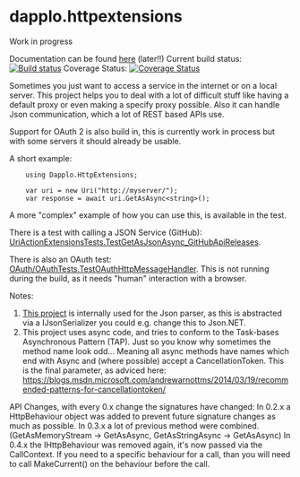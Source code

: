 dapplo.httpextensions
=====================
Work in progress

Documentation can be found [here](http://www.dapplo.net/blocks/Dapplo.HttpExtensions.html) (later!!)
Current build status: [![Build status](https://ci.appveyor.com/api/projects/status/y4n7u63336vhuy46?svg=true)](https://ci.appveyor.com/project/dapplo/dapplo-httpextensions)
Coverage Status: [![Coverage Status](https://coveralls.io/repos/github/dapplo/Dapplo.HttpExtensions/badge.svg?branch=master)](https://coveralls.io/github/dapplo/Dapplo.HttpExtensions?branch=master)

Sometimes you just want to access a service in the internet or on a local server.
This project helps you to deal with a lot of difficult stuff like having a default proxy or even making a specify proxy possible.
Also it can handle Json communication, which a lot of REST based APIs use.

Support for OAuth 2 is also build in, this is currently work in process but with some servers it should already be usable.

A short example:
```
	using Dapplo.HttpExtensions;

	var uri = new Uri("http://myserver/");
	var response = await uri.GetAsAsync<string>();
```

A more "complex" example of how you can use this, is available in the test. 

There is a test with calling a JSON Service (GitHub): [UriActionExtensionsTests.TestGetAsJsonAsync_GitHubApiReleases](https://github.com/dapplo/Dapplo.HttpExtensions/blob/master/Dapplo.HttpExtensions.Test/UriActionExtensionsTests.cs).

There is also an OAuth test: [OAuth/OAuthTests.TestOAuthHttpMessageHandler](https://github.com/dapplo/Dapplo.HttpExtensions/blob/master/Dapplo.HttpExtensions.Test/OAuth/OAuthTests.cs).
This is not running during the build, as it needs "human" interaction with a browser.

Notes:

1. [This project](https://github.com/facebook-csharp-sdk/simple-json) is internally used for the Json parser, as this is abstracted via a IJsonSerializer you could e.g. change this to Json.NET.
2. This project uses async code, and tries to conform to the Task-bases Asynchronous Pattern (TAP). Just so you know why sometimes the method name look odd... Meaning all async methods have names which end with Async and (where possible) accept a CancellationToken. This is the final parameter, as adviced here: https://blogs.msdn.microsoft.com/andrewarnottms/2014/03/19/recommended-patterns-for-cancellationtoken/

API Changes, with every 0.x change the signatures have changed:
In 0.2.x a HttpBehaviour object was added to prevent future signature changes as much as possible.
In 0.3.x a lot of previous method were combined. (GetAsMemoryStream -> GetAsAsync<MemoryStream>, GetAsStringAsync -> GetAsAsync<string>)
In 0.4.x the IHttpBehaviour was removed again, it's now passed via the CallContext. If you need to a specific behaviour for a call, than you will need to call MakeCurrent() on the behaviour before the call.
